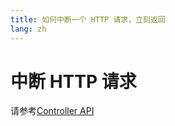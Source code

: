 ```yaml
---
title: 如何中断一个 HTTP 请求，立刻返回
lang: zh
---
```


# 中断 HTTP 请求

请参考[Controller API](../web/router/ctrl_style/controller.md)